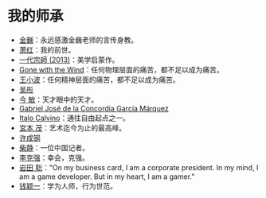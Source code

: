# 我的师承

- [金巍](https://teachers.jlu.edu.cn/JinWei/zh_CN/index.htm)：永远感激金巍老师的言传身教。
- [萧红](https://book.douban.com/subject/36350991/)：我的前世。
- [一代宗師 (2013)](https://movie.douban.com/subject/3821067/)：美学启蒙作。
- [Gone with the Wind](https://en.wikipedia.org/wiki/Gone_with_the_Wind_(novel))：任何物理层面的痛苦，都不足以成为痛苦。
- [王小波](https://zh.wikipedia.org/wiki/王小波)：任何精神层面的痛苦，都不足以成为痛苦。
- [吴彤](https://www.yixi.tv/h5/speech/507/)
- [今 敏](https://movie.douban.com/subject/1307394/)：天才眼中的天才。
- [Gabriel José de la Concordia García Márquez](https://es.wikipedia.org/wiki/Gabriel_García_Márquez)
- [Italo Calvino](https://it.wikipedia.org/wiki/Italo_Calvino)：通往自由起点之一。
- [宮本 茂](https://ja.wikipedia.org/wiki/宮本茂)：艺术迄今为止的最高峰。
- [许成钢](https://www.aisixiang.com/data/50451.html)
- [柴静](https://www.youtube.com/@chaijing2023)：一位中国记者。
- [李克强](https://youtu.be/pbdRM_XWtFA)：幸会，克强。
- [岩田 聡](https://youtu.be/RMrj8gdUfCU)："On my business card, I am a corporate president. In my mind, I am a game developer. But in my heart, I am a gamer."
- [钱颖一](https://www.aisixiang.com/thinktank/qianyingyi.html)：学为人师，行为世范。
